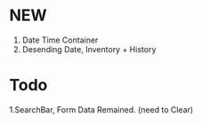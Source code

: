 # NEW
1. Date Time Container
2. Desending Date, Inventory + History
# Todo
1.SearchBar, Form Data Remained. (need to Clear)
